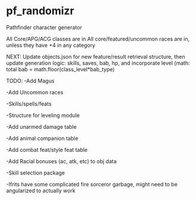 # pf_randomizr
Pathfinder character generator

All Core/APG/ACG classes are in
All core/featured/uncommon races are in, unless they have +4 in any category

NEXT: Update objects.json for new feature/result retrieval structure, then update generation logic: skills, saves, bab, hp, and incorporate level (math: total bab = math.floor(class_level*bab_type)

TODO:
  -Add Magus
  
  -Add Uncommon races
  
  -Skills/spells/feats
  
  -Structure for leveling module
  
  -Add unarmed damage table
  
  -Add animal companion table
  
  -Add combat feat/style feat table
  
  -Add Racial bonuses (ac, atk, etc) to obj data
  
  -Skill selection package
  
  -Ifrits have some complicated fire sorceror garbage, might need to be angularized to actually work
